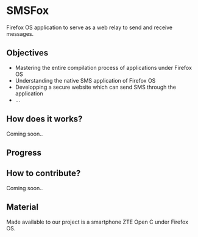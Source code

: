 # SMSFox
Firefox OS application to serve as a web relay to send and receive messages.

## Objectives

* Mastering the entire compilation process of applications under Firefox OS
* Understanding the native SMS application of Firefox OS
* Developping a secure website which can send SMS through the application
* ...


## How does it works?
Coming soon..

## Progress


## How to contribute?
Coming soon..

## Material
Made available to our project is a smartphone ZTE Open C under Firefox OS.